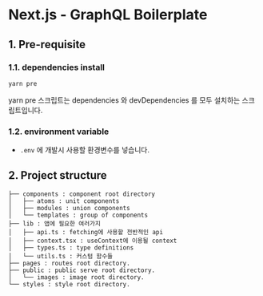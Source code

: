 # Next.js - GraphQL Boilerplate

## 1. Pre-requisite

### 1.1. dependencies install

```sh
yarn pre
```

yarn pre 스크립트는 dependencies 와 devDependencies 를 모두 설치하는 스크립트입니다.

### 1.2. environment variable

- `.env` 에 개발시 사용할 환경변수를 넣습니다.

## 2. Project structure

```
├── components : component root directory
│   ├── atoms : unit components
│   ├── modules : union components
│   └── templates : group of components
├── lib : 앱에 필요한 여러가지
│   ├── api.ts : fetching에 사용할 전반적인 api
│   ├── context.tsx : useContext에 이용될 context
│   ├── types.ts : type definitions
│   └── utils.ts : 커스텀 함수들
├── pages : routes root directory.
├── public : public serve root directory.
│   └── images : image root directory.
└── styles : style root directory.
```

